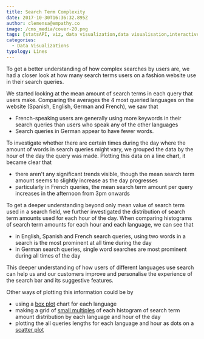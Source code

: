 ```yaml
---
title: Search Term Complexity
date: 2017-10-30T16:36:32.895Z
author: clemensa@empathy.co
image: /cms_media/cover-20.png
tags: [statsAPI, viz, data visualization,data visualisation,interactive data,infographics, data tool, graphical data,Stats API]
categories:
  - Data Visualizations
typology: Lines
---
```


<iyd-iframe src="https://www.imagineyourdata.com/datavis/keyword-distribution/" desktop-height="38vw" tablet-height="300px" mobile-height="62vw" framebimg-order="1"></iyd-iframe>


To get a better understanding of how complex searches by users are, we had a closer look at how many search terms users on a fashion website use in their search queries.

We started looking at the mean amount of search terms in each query that users make. Comparing the averages the 4 most queried languages on the website (Spanish, English, German and French), we saw that 

* French-speaking users are generally using more keywords in their search queries than users who speak any of the other languages
* Search queries in German appear to have fewer words.

To investigate whether there are certain times during the day where the amount of words in search queries might vary, we grouped the data by the hour of the day the query was made. Plotting this data on a line chart, it became clear that 

* there aren't any significant trends visible, though the mean search term amount seems to slightly increase as the day progresses
* particularly in French queries, the mean search term amount per query increases in the afternoon from 3pm onwards

To get a deeper understanding beyond only mean value of search term used in a search field, we further investigated the distribution of search term amounts used for each hour of the day. When comparing histograms of search term amounts for each hour and each language, we can see that 

* in English, Spanish and French search queries, using two words in a search is the most prominent at all time during the day
* in German search queries, single word searches are most prominent during all times of the day

This deeper understanding of how users of different languages use search can help us and our customers improve and personalise the experience of the search bar and its suggestive features.

Other ways of plotting this information could be by

* using a <a href="https://en.wikipedia.org/wiki/Box_plot" target="_blank">box plot</a> chart for each language
* making a grid of <a href="https://en.wikipedia.org/wiki/Small_multiple" target="_blank">small multiples</a> of each histogram of search term amount distribution by each language and hour of the day 
* plotting the all queries lengths for each language and hour as dots on a <a href="https://en.wikipedia.org/wiki/Scatter_plot" target="_blank">scatter plot</a>
